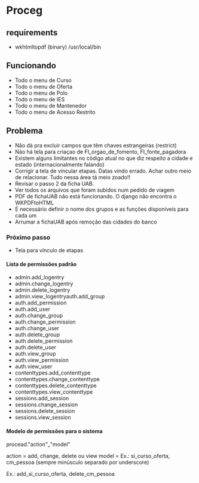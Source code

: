 # Proceg

## requirements
 
- wkhtmltopdf (binary) /usr/local/bin

## Funcionando
- Todo o menu de Curso
- Todo o menu de Oferta
- Todo o menu de Polo
- Todo o menu de IES
- Todo o menu de Mantenedor
- Todo o menu de Acesso Restrito

## Problema
- Não dá pra excluir campos que têm chaves estrangeiras (restrict)
- Não há tela para criaçao de FI_orgao_de_fomento, FI_fonte_pagadora
- Existem alguns limitantes no código atual no que diz respeito a cidade e estado (internacionalmente falando)
- Corrigir a tela de vincular etapas. Datas vindo errado. Achar outro meio de relacionar. Tudo nessa área tá meio zoado!!
- Revisar o passo 2 da ficha UAB.
- Ver todos os arquivos que foram subidos num pedido de viagem
- PDF de fichaUAB não está funcionando. O django não encontra o WKPDFtoHTML
- É necessário definir o nome dos grupos e as funções disponíveis para cada um
- Arrumar a fichaUAB após remoção das cidades do banco

### Próximo passo
- Tela para vínculo de etapas

#### Lista de permissões padrão
- admin.add_logentry
- admin.change_logentry
- admin.delete_logentry
- admin.view_logentryauth.add_group
- auth.add_permission
- auth.add_user
- auth.change_group
- auth.change_permission
- auth.change_user
- auth.delete_group
- auth.delete_permission
- auth.delete_user
- auth.view_group
- auth.view_permission
- auth.view_user
- contenttypes.add_contenttype
- contenttypes.change_contenttype
- contenttypes.delete_contenttype
- contenttypes.view_contenttype
- sessions.add_session
- sessions.change_session
- sessions.delete_session
- sessions.view_session

#### Modelo de permissões para o sistema
procead."action"_"model"

action = add, change, delete ou view
model = Ex.: si_curso_oferta, cm_pessoa (sempre minúsculo separado por underscore)

Ex.: add_si_curso_oferta, delete_cm_pessoa
